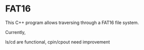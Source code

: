 # FAT16

This C++ program allows traversing through a FAT16 file system.

Currently,

ls/cd are functional, cpin/cpout need improvement
